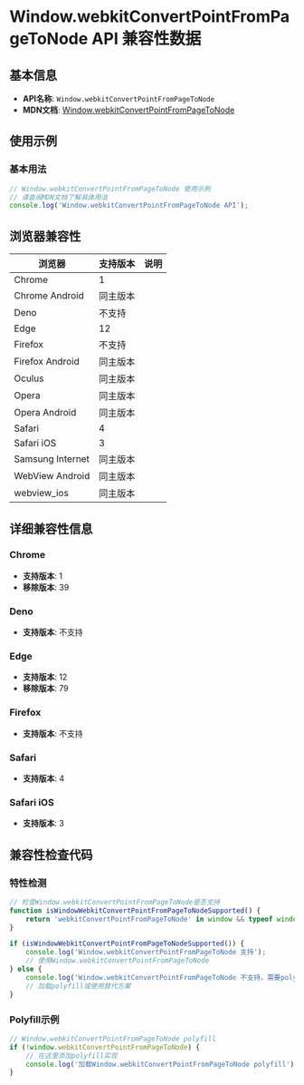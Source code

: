 # Window.webkitConvertPointFromPageToNode API 兼容性数据

## 基本信息

- **API名称**: `Window.webkitConvertPointFromPageToNode`
- **MDN文档**: [Window.webkitConvertPointFromPageToNode](https://developer.mozilla.org/docs/Web/API/Window/webkitConvertPointFromPageToNode)

## 使用示例

### 基本用法

```javascript
// Window.webkitConvertPointFromPageToNode 使用示例
// 请查阅MDN文档了解具体用法
console.log('Window.webkitConvertPointFromPageToNode API');
```

## 浏览器兼容性

| 浏览器 | 支持版本 | 说明 |
|--------|----------|------|
| Chrome | 1 |  |
| Chrome Android | 同主版本 |  |
| Deno | 不支持 |  |
| Edge | 12 |  |
| Firefox | 不支持 |  |
| Firefox Android | 同主版本 |  |
| Oculus | 同主版本 |  |
| Opera | 同主版本 |  |
| Opera Android | 同主版本 |  |
| Safari | 4 |  |
| Safari iOS | 3 |  |
| Samsung Internet | 同主版本 |  |
| WebView Android | 同主版本 |  |
| webview_ios | 同主版本 |  |

## 详细兼容性信息

### Chrome

- **支持版本**: 1
- **移除版本**: 39

### Deno

- **支持版本**: 不支持

### Edge

- **支持版本**: 12
- **移除版本**: 79

### Firefox

- **支持版本**: 不支持

### Safari

- **支持版本**: 4

### Safari iOS

- **支持版本**: 3

## 兼容性检查代码

### 特性检测

```javascript
// 检查Window.webkitConvertPointFromPageToNode是否支持
function isWindowWebkitConvertPointFromPageToNodeSupported() {
    return 'webkitConvertPointFromPageToNode' in window && typeof window.webkitConvertPointFromPageToNode === 'function';
}

if (isWindowWebkitConvertPointFromPageToNodeSupported()) {
    console.log('Window.webkitConvertPointFromPageToNode 支持');
    // 使用Window.webkitConvertPointFromPageToNode
} else {
    console.log('Window.webkitConvertPointFromPageToNode 不支持，需要polyfill');
    // 加载polyfill或使用替代方案
}
```

### Polyfill示例

```javascript
// Window.webkitConvertPointFromPageToNode polyfill
if (!window.webkitConvertPointFromPageToNode) {
    // 在这里添加polyfill实现
    console.log('加载Window.webkitConvertPointFromPageToNode polyfill');
}
```

